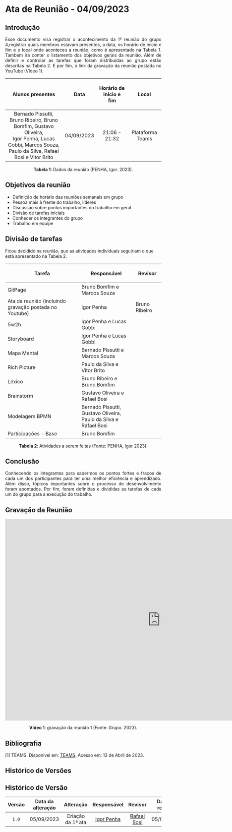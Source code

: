 <div class="body">

# Ata de Reunião - 04/09/2023

## Introdução

<p align="justify">
Esse documento visa registrar o acontecimento da 1ª reunião do grupo 4,registrar quais membros estavam presentes, a data, os horário de inicio e fim e o local onde aconteceu a reunião, como é apresentado na Tabela 1. Também irá conter o listamento dos objetivos gerais da reunião. Além de definir e controlar as tarefas que foram distribuidas ao grupo estão descritas na Tabela 2. E por fim, o link da gravação da reunião postada no YouTube (Vídeo 1).
</p>

| <p align="center">Alunos presentes</p> | <p align="center">Data</p> | <p align="center">Horário de inicio e fim</p> | <p align="center">Local</p> |
| :--------: | :--------: | :--------: | :--------: |
| Bernado Pissutti, Bruno Ribeiro, Bruno Bomfim, Gustavo Oliveira,</br> Igor Penha, Lucas Gobbi, Marcos Souza, </br>Paulo da Silva, Rafael Bosi e Vitor Brito| 04/09/2023 | 21:06 - 21:32 | Plataforma Teams |

<div style="text-align: center">
<p> <b>Tabela 1</b>: Dados da reunião (PENHA, Igor. 2023). </p>
</div>


## Objetivos da reunião

- Definição de horário das reuniões semanais em grupo
- Pessoa mais à frente do trabalho, líderes
- Discussão sobre pontos importantes do trabalho em geral
- Divisão de tarefas iniciais
- Conhecer os integrantes do grupo
- Trabalho em equipe


## Divisão de tarefas

Ficou decidido na reunião, que as atividades individuais seguiriam o que está apresentado na Tabela 2.

| <p align="center">Tarefa</p> | <p align="center">Responsável</p> | <p align="center">Revisor</p> |
| ------ | ----------- | ------- |
| GitPage | Bruno Bomfim e Marcos Souza |  |
| Ata da reunião (incluindo gravação postada no Youtube) | Igor Penha | Bruno Ribeiro |
| 5w2h | Igor Penha e Lucas Gobbi |  |
| Storyboard | Igor Penha e Lucas Gobbi |  |
| Mapa Mental | Bernado Pissutti e Marcos Souza |  |
| Rich Picture | Paulo da Silva e Vitor Brito |  |
| Léxico | Bruno Ribeiro e Bruno Bomfim |  |
| Brainstorm | Gustavo Oliveira e Rafael Bosi |  |
| Modelagem BPMN | Bernado Pissutti, Gustavo Oliveira,</br> Paulo da Silva e Rafael Bosi |  |
| Participações - Base | Bruno Bomfim |  |


<div style="text-align: center">
<p> <b>Tabela 2</b>: Atividades a serem feitas (Fonte: PENHA, Igor 2023). </p>
</div>

## Conclusão

<p align="justify"> Conhecendo os integrantes para sabermos os pontos fortes e fracos de cada um dos participantes para ter uma melhor eficiência e aprendizado. Além disso, tópicos importantes sobre o processo de desenvolvimento foram apontados. Por fim, foram definidas e divididas as tarefas de cada um do grupo para a execução do trabalho.</p>

## Gravação da Reunião

<iframe width="1000vw" height="650vh" src="https://www.youtube.com/embed/qV0bU0zul0k" title="Reunião 1" frameborder="0" allow="accelerometer; autoplay; clipboard-write; encrypted-media; gyroscope; picture-in-picture" allowfullscreen=""></iframe>
<div align="center">
<p> <b>Vídeo 1</b>: gravação da reunião 1 (Fonte: Grupo. 2023).</p>
</div>


## Bibliografia
[1] TEAMS. Disponível em: [TEAMS](https://teams.microsoft.com/). Acesso em: 13 de Abril de 2023.

## Histórico de Versões

##  Histórico de Versão

|  Versão  |   Data da alteração  |   Alteração  |  Responsável  |  Revisor  | Data de revisão |
| :------: | :------------------: | :-----------: | :--------------: | :--------: | :-----------------: |
| `1.0` | 05/09/2023 | Criação da 1ª ata | [Igor Penha](https://github.com/igorpenhaa) | [Rafael Bosi](https://github.com/StrangeUnit28) | 05/09/2023 |

</div>
